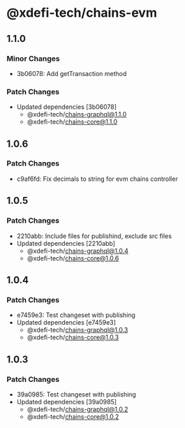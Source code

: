 # @xdefi-tech/chains-evm

## 1.1.0

### Minor Changes

- 3b06078: Add getTransaction method

### Patch Changes

- Updated dependencies [3b06078]
  - @xdefi-tech/chains-graphql@1.1.0
  - @xdefi-tech/chains-core@1.1.0

## 1.0.6

### Patch Changes

- c9af6fd: Fix decimals to string for evm chains controller

## 1.0.5

### Patch Changes

- 2210abb: Include files for publishind, exclude src files
- Updated dependencies [2210abb]
  - @xdefi-tech/chains-graphql@1.0.4
  - @xdefi-tech/chains-core@1.0.6

## 1.0.4

### Patch Changes

- e7459e3: Test changeset with publishing
- Updated dependencies [e7459e3]
  - @xdefi-tech/chains-graphql@1.0.3
  - @xdefi-tech/chains-core@1.0.3

## 1.0.3

### Patch Changes

- 39a0985: Test changeset with publishing
- Updated dependencies [39a0985]
  - @xdefi-tech/chains-graphql@1.0.2
  - @xdefi-tech/chains-core@1.0.2
